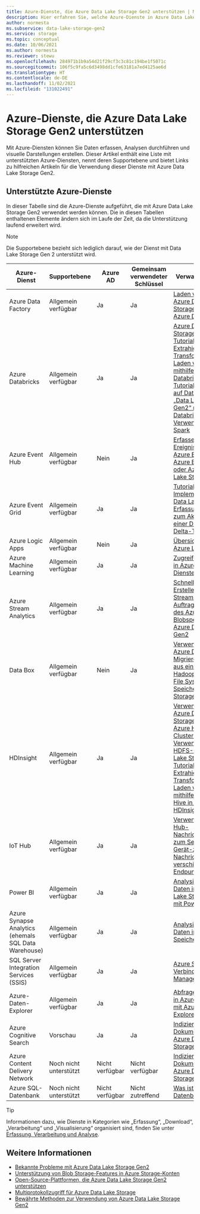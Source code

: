 ```yaml
---
title: Azure-Dienste, die Azure Data Lake Storage Gen2 unterstützen | Microsoft-Dokumentation
description: Hier erfahren Sie, welche Azure-Dienste in Azure Data Lake Storage Gen2 integriert werden.
author: normesta
ms.subservice: data-lake-storage-gen2
ms.service: storage
ms.topic: conceptual
ms.date: 10/06/2021
ms.author: normesta
ms.reviewer: stewu
ms.openlocfilehash: 284971b1b9a54d21f29cf3c3c81c194be1f5071c
ms.sourcegitcommit: 106f5c9fa5c6d3498dd1cfe63181a7ed4125ae6d
ms.translationtype: HT
ms.contentlocale: de-DE
ms.lasthandoff: 11/02/2021
ms.locfileid: "131022491"
---
```

# <a name="azure-services-that-support-azure-data-lake-storage-gen2"></a>Azure-Dienste, die Azure Data Lake Storage Gen2 unterstützen

Mit Azure-Diensten können Sie Daten erfassen, Analysen durchführen und visuelle Darstellungen erstellen. Dieser Artikel enthält eine Liste mit unterstützten Azure-Diensten, nennt deren Supportebene und bietet Links zu hilfreichen Artikeln für die Verwendung dieser Dienste mit Azure Data Lake Storage Gen2.

## <a name="supported-azure-services"></a>Unterstützte Azure-Dienste

In dieser Tabelle sind die Azure-Dienste aufgeführt, die mit Azure Data Lake Storage Gen2 verwendet werden können. Die in diesen Tabellen enthaltenen Elemente ändern sich im Laufe der Zeit, da die Unterstützung laufend erweitert wird.

> [!NOTE]
> Die Supportebene bezieht sich lediglich darauf, wie der Dienst mit Data Lake Storage Gen 2 unterstützt wird.

|Azure-Dienst |Supportebene |Azure AD |Gemeinsam verwendeter Schlüssel| Verwandte Artikel |
|---------------|-------------------|---|---|---|
|Azure Data Factory|Allgemein verfügbar|Ja|Ja|[Laden von Daten in Azure Data Lake Storage Gen2 mit Azure Data Factory](../../data-factory/load-azure-data-lake-storage-gen2.md?toc=%2fazure%2fstorage%2fblobs%2ftoc.json)|
|Azure Databricks|Allgemein verfügbar|Ja|Ja|[Azure Data Lake Storage Gen2](/azure/databricks/data/data-sources/azure/azure-datalake-gen2) <br> [Tutorial: Extrahieren, Transformieren und Laden von Daten mithilfe von Azure Databricks](/azure/databricks/scenarios/databricks-extract-load-sql-data-warehouse) <br>[Tutorial: Zugreifen auf Daten vom Typ „Data Lake Storage Gen2“ mit Azure Databricks unter Verwendung von Spark](data-lake-storage-use-databricks-spark.md)|
|Azure Event Hub|Allgemein verfügbar|Nein|Ja|[Erfassen von Ereignissen über Azure Event Hubs in Azure Blob Storage oder Azure Data Lake Storage](../../event-hubs/event-hubs-capture-overview.md)|
|Azure Event Grid|Allgemein verfügbar|Ja|Ja|[Tutorial: Implementieren des Data Lake-Erfassungsmusters zum Aktualisieren einer Databricks Delta-Tabelle](data-lake-storage-events.md)|
|Azure Logic Apps|Allgemein verfügbar|Nein|Ja|[Übersicht: Was ist Azure Logic Apps?](../../logic-apps/logic-apps-overview.md)|
|Azure Machine Learning|Allgemein verfügbar|Ja|Ja|[Zugreifen auf Daten in Azure Storage-Diensten](../../machine-learning/how-to-access-data.md)|
|Azure Stream Analytics|Allgemein verfügbar|Ja|Ja|[Schnellstart: Erstellen eines Stream Analytics-Auftrags mithilfe des Azure-Portals](../../stream-analytics/stream-analytics-quick-create-portal.md) <br> [Blobspeicher und Azure Data Lake Gen2](../../stream-analytics/stream-analytics-define-outputs.md)|
|Data Box|Allgemein verfügbar|Nein|Ja|[Verwenden von Azure Data Box zum Migrieren von Daten aus einem lokalen Hadoop Distributed File System-Speicher zu Azure Storage](data-lake-storage-migrate-on-premises-hdfs-cluster.md)|
|HDInsight |Allgemein verfügbar|Ja|Ja|[Verwenden von Azure Data Lake Storage Gen2 mit Azure HDInsight-Clustern](../../hdinsight/hdinsight-hadoop-use-data-lake-storage-gen2.md)<br>[Verwenden der HDFS-CLI mit Data Lake Storage Gen2](data-lake-storage-use-hdfs-data-lake-storage.md) <br>[Tutorial: Extrahieren, Transformieren und Laden von Daten mithilfe von Apache Hive in Azure HDInsight](data-lake-storage-tutorial-extract-transform-load-hive.md)|
|IoT Hub |Allgemein verfügbar|Ja|Ja|[Verwenden des IoT Hub-Nachrichtenroutings zum Senden von Gerät-zu-Cloud-Nachrichten an verschiedene Endpunkte](../../iot-hub/iot-hub-devguide-messages-d2c.md)|
|Power BI|Allgemein verfügbar|Ja|Ja|[Analysieren von Daten in Azure Data Lake Storage Gen2 mit Power BI](/power-query/connectors/datalakestorage)|
|Azure Synapse Analytics (ehemals SQL Data Warehouse)|Allgemein verfügbar|Ja|Ja|[Analysieren von Daten in einem Speicherkonto](../../synapse-analytics/get-started-analyze-storage.md)|
|SQL Server Integration Services (SSIS)|Allgemein verfügbar|Ja|Ja|[Azure Storage-Verbindungs-Manager](/sql/integration-services/connection-manager/azure-storage-connection-manager)|
|Azure-Daten-Explorer|Allgemein verfügbar|Ja|Ja|[Abfragen von Daten in Azure Data Lake mit Azure Data Explorer](/azure/data-explorer/data-lake-query-data)|
|Azure Cognitive Search|Vorschau|Ja|Ja|[Indizieren von Dokumenten in Azure Data Lake Storage Gen2](../../search/search-howto-index-azure-data-lake-storage.md)|
|Azure Content Delivery Network|Noch nicht unterstützt|Nicht verfügbar|Nicht verfügbar|[Indizieren von Dokumenten in Azure Data Lake Storage Gen2](../../cdn/cdn-overview.md)|
|Azure SQL-Datenbank|Noch nicht unterstützt|Nicht verfügbar|Nicht zutreffend|[Was ist Azure SQL-Datenbank?](../../azure-sql/database/sql-database-paas-overview.md)|

> [!TIP]
> Informationen dazu, wie Dienste in Kategorien wie „Erfassung“, „Download“, „Verarbeitung“ und „Visualisierung“ organisiert sind, finden Sie unter [Erfassung, Verarbeitung und Analyse](./data-lake-storage-best-practices.md#ingest-process-and-analyze).

## <a name="see-also"></a>Weitere Informationen

- [Bekannte Probleme mit Azure Data Lake Storage Gen2](data-lake-storage-known-issues.md)
- [Unterstützung von Blob Storage-Features in Azure Storage-Konten](storage-feature-support-in-storage-accounts.md)
- [Open-Source-Plattformen, die Azure Data Lake Storage Gen2 unterstützen](data-lake-storage-supported-open-source-platforms.md)
- [Multiprotokollzugriff für Azure Data Lake Storage](data-lake-storage-multi-protocol-access.md)
- [Bewährte Methoden zur Verwendung von Azure Data Lake Storage Gen2](data-lake-storage-best-practices.md)